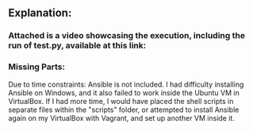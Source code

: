 ## Explanation:

### Attached is a video showcasing the execution, including the run of test.py, available at this link: 



### Missing Parts:

Due to time constraints:
Ansible is not included. I had difficulty installing Ansible on Windows, and it also failed to work inside the Ubuntu VM in VirtualBox.
If I had more time, I would have placed the shell scripts in separate files within the "scripts" folder, 
or attempted to install Ansible again on my VirtualBox with Vagrant, and set up another VM inside it.
